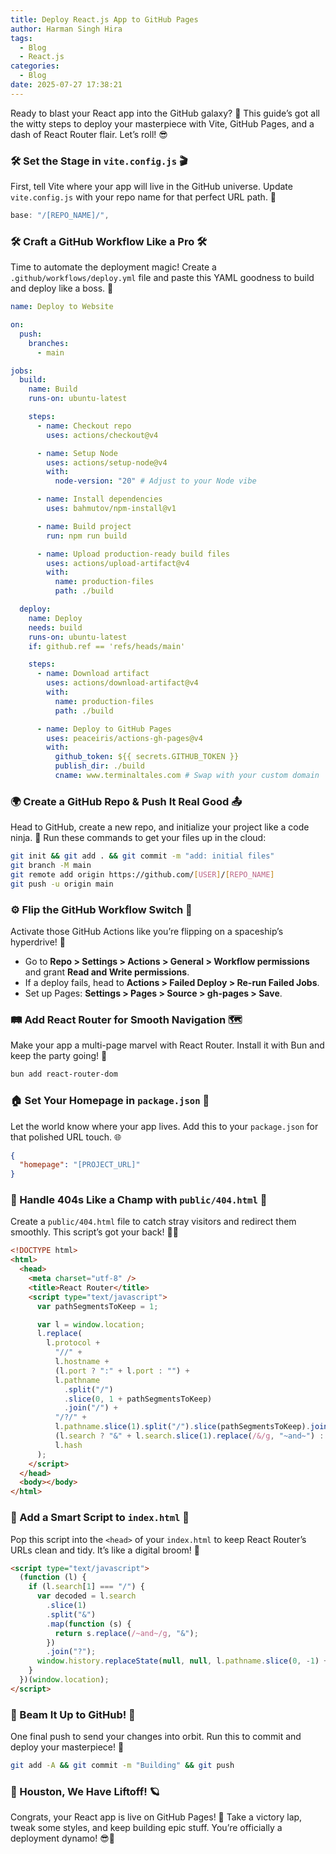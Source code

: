 ```yaml
---
title: Deploy React.js App to GitHub Pages
author: Harman Singh Hira
tags:
  - Blog
  - React.js
categories:
  - Blog
date: 2025-07-27 17:38:21
---
```

Ready to blast your React app into the GitHub galaxy? 🌌 This guide’s got all the witty steps to deploy your masterpiece with Vite, GitHub Pages, and a dash of React Router flair. Let’s roll! 😎

### 🛠️ Set the Stage in `vite.config.js` 🎬

First, tell Vite where your app will live in the GitHub universe. Update `vite.config.js` with your repo name for that perfect URL path. 📍

```javascript
base: "/[REPO_NAME]/",
```

### 🛠️ Craft a GitHub Workflow Like a Pro 🛠️

Time to automate the deployment magic! Create a `.github/workflows/deploy.yml` file and paste this YAML goodness to build and deploy like a boss. 💪

```yaml
name: Deploy to Website

on:
  push:
    branches:
      - main

jobs:
  build:
    name: Build
    runs-on: ubuntu-latest

    steps:
      - name: Checkout repo
        uses: actions/checkout@v4

      - name: Setup Node
        uses: actions/setup-node@v4
        with:
          node-version: "20" # Adjust to your Node vibe

      - name: Install dependencies
        uses: bahmutov/npm-install@v1

      - name: Build project
        run: npm run build

      - name: Upload production-ready build files
        uses: actions/upload-artifact@v4
        with:
          name: production-files
          path: ./build

  deploy:
    name: Deploy
    needs: build
    runs-on: ubuntu-latest
    if: github.ref == 'refs/heads/main'

    steps:
      - name: Download artifact
        uses: actions/download-artifact@v4
        with:
          name: production-files
          path: ./build

      - name: Deploy to GitHub Pages
        uses: peaceiris/actions-gh-pages@v4
        with:
          github_token: ${{ secrets.GITHUB_TOKEN }}
          publish_dir: ./build
          cname: www.terminaltales.com # Swap with your custom domain
```

### 🌍 Create a GitHub Repo & Push It Real Good 📤

Head to GitHub, create a new repo, and initialize your project like a code ninja. 🥷 Run these commands to get your files up in the cloud:

```bash
git init && git add . && git commit -m "add: initial files"
git branch -M main
git remote add origin https://github.com/[USER]/[REPO_NAME]
git push -u origin main
```

### ⚙️ Flip the GitHub Workflow Switch 🔧

Activate those GitHub Actions like you’re flipping on a spaceship’s hyperdrive! 🚀

- Go to **Repo > Settings > Actions > General > Workflow permissions** and grant **Read and Write permissions**.
- If a deploy fails, head to **Actions > Failed Deploy > Re-run Failed Jobs**.
- Set up Pages: **Settings > Pages > Source > gh-pages > Save**.

### 🛤️ Add React Router for Smooth Navigation 🗺️

Make your app a multi-page marvel with React Router. Install it with Bun and keep the party going! 🎉

```bash
bun add react-router-dom
```

### 🏠 Set Your Homepage in `package.json` 🏡

Let the world know where your app lives. Add this to your `package.json` for that polished URL touch. 🌐

```json
{
  "homepage": "[PROJECT_URL]"
}
```

### 🛑 Handle 404s Like a Champ with `public/404.html` 🚧

Create a `public/404.html` file to catch stray visitors and redirect them smoothly. This script’s got your back! 🦸‍♂️

```html
<!DOCTYPE html>
<html>
  <head>
    <meta charset="utf-8" />
    <title>React Router</title>
    <script type="text/javascript">
      var pathSegmentsToKeep = 1;

      var l = window.location;
      l.replace(
        l.protocol +
          "//" +
          l.hostname +
          (l.port ? ":" + l.port : "") +
          l.pathname
            .split("/")
            .slice(0, 1 + pathSegmentsToKeep)
            .join("/") +
          "/?/" +
          l.pathname.slice(1).split("/").slice(pathSegmentsToKeep).join("/").replace(/&/g, "~and~") +
          (l.search ? "&" + l.search.slice(1).replace(/&/g, "~and~") : "") +
          l.hash
      );
    </script>
  </head>
  <body></body>
</html>
```

### 🧠 Add a Smart Script to `index.html` 🧩

Pop this script into the `<head>` of your `index.html` to keep React Router’s URLs clean and tidy. It’s like a digital broom! 🧹

```html
<script type="text/javascript">
  (function (l) {
    if (l.search[1] === "/") {
      var decoded = l.search
        .slice(1)
        .split("&")
        .map(function (s) {
          return s.replace(/~and~/g, "&");
        })
        .join("?");
      window.history.replaceState(null, null, l.pathname.slice(0, -1) + decoded + l.hash);
    }
  })(window.location);
</script>
```

### 📡 Beam It Up to GitHub! 🚀

One final push to send your changes into orbit. Run this to commit and deploy your masterpiece! 🌠

```bash
git add -A && git commit -m "Building" && git push
```

### 🎉 Houston, We Have Liftoff! 🪐

Congrats, your React app is live on GitHub Pages! 🎊 Take a victory lap, tweak some styles, and keep building epic stuff. You’re officially a deployment dynamo! 😎💾

